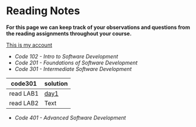 # Reading Notes

**For this page we can keep track of your observations and questions from the reading assignments throughout your course.**

[This is my account](https://github.com/fawzi-shiyyab19)

- *Code 102 - Intro to Software Development*
- *Code 201 - Foundations of Software Development*
- *Code 301 - Intermediate Software Development*

| code301 | solution |
| --- | ----------- |
| read LAB1 | [day1](https://github.com/fawzi-shiyyab19/reading-notes/blob/main/day1.md)     |
| read LAB2 | Text |
- *Code 401 - Advanced Software Development*
